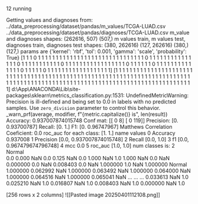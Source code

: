 12
running

Getting values and diagnoses from: 
../data_preprocessing/dataset/pandas/m_values/TCGA-LUAD.csv
../data_preprocessing/dataset/pandas/diagnoses/TCGA-LUAD.csv
m_value and diagnoses shapes:
(262616, 507)
(507,)
m values train, m values test, diagnoses train, diagnoses test shapes:
(380, 262616) (127, 262616) (380,) (127,)
params are  {'kernel': 'rbf', 'tol': 0.001, 'gamma': 'scale', 'probability': True}
[1 1 1 0 1 1 1 1 1 1 1 1 1 1 1 1 1 1 1 1 1 1 1 1 1 1 1 1 1 1 1 1 1 1 0 1 1
 1 1 1 1 1 1 1 1 1 1 1 1 1 0 1 1 1 1 1 1 1 1 1 1 1 0 1 1 1 1 1 1 1 1 1 1 1
 1 1 1 1 1 1 0 1 1 1 1 1 1 0 1 1 1 1 1 1 1 1 1 1 1 1 1 1 0 1 1 1 1 1 0 1 1
 1 1 1 1 1 1 1 1 1 1 1 1 1 1 1 1]
[1 1 1 1 1 1 1 1 1 1 1 1 1 1 1 1 1 1 1 1 1 1 1 1 1 1 1 1 1 1 1 1 1 1 1 1 1
 1 1 1 1 1 1 1 1 1 1 1 1 1 1 1 1 1 1 1 1 1 1 1 1 1 1 1 1 1 1 1 1 1 1 1 1 1
 1 1 1 1 1 1 1 1 1 1 1 1 1 1 1 1 1 1 1 1 1 1 1 1 1 1 1 1 1 1 1 1 1 1 1 1 1
 1 1 1 1 1 1 1 1 1 1 1 1 1 1 1 1]
d:\App\ANACONDA\Lib\site-packages\sklearn\metrics\_classification.py:1531: UndefinedMetricWarning: Precision is ill-defined and being set to 0.0 in labels with no predicted samples. Use `zero_division` parameter to control this behavior.
  \_warn_prf(average, modifier, f"{metric.capitalize()} is", len(result))
Accuracy: 
0.937007874015748
Conf mat:
[[  0   8]
 [  0 119]]
Precision:  [0.         0.93700787]
Recall:  [0. 1.]
F1:  [0.         0.96747967]
Matthews Correlation Coeficient:  0.0
roc_auc for each class:  [1. 1.]
        name                    values
0   Accuracy                  0.937008
1  Precision  [0.0, 0.937007874015748]
2     Recall                [0.0, 1.0]
3         f1  [0.0, 0.967479674796748]
4        mcc                       0.0
5    roc_auc                [1.0, 1.0]
num classes is:  2
     Normal          
0.0   0.000       NaN
0.0   0.125       NaN
0.0   1.000       NaN
1.0   1.000       NaN
0.0     NaN  0.000000
0.0     NaN  0.008403
0.0     NaN  1.000000
1.0     NaN  1.000000
            Normal     
1.000000  0.062992  NaN
1.000000  0.063492  NaN
1.000000  0.064000  NaN
1.000000  0.064516  NaN
1.000000  0.065041  NaN
...            ...  ...
0.033613       NaN  1.0
0.025210       NaN  1.0
0.016807       NaN  1.0
0.008403       NaN  1.0
0.000000       NaN  1.0

[256 rows x 2 columns]
![[Pasted image 20250401112108.png]]